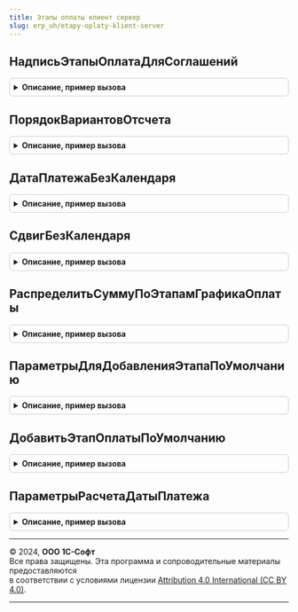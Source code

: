 ```yaml
---
title: Этапы оплаты клиент сервер
slug: erp_uh/etapy-oplaty-klient-server
---
```



## НадписьЭтапыОплатаДляСоглашений
<details style="margin: 1em 0; padding: 0.5em; border: 1px solid #ccc; border-radius: 6px;">

<summary style="font-weight: bold; cursor: pointer;">Описание, пример вызова</summary>

```bsl

// Возвращает представление условий оплаты для соглашений,
// включающие в себя форму оплаты, этапы оплаты.
//
// Параметры:
// 		Форма - ФормаКлиентскогоПриложения - форма из которой вызвана функция.
//
// Возвращаемое значение:
// 		Строка - представление условий оплаты.
//
Функция НадписьЭтапыОплатаДляСоглашений(Форма) Экспорт
```

Пример вызова
```bsl
Результат = ЭтапыОплатыКлиентСервер.НадписьЭтапыОплатаДляСоглашений(Форма) 
```
</details>

## ПорядокВариантовОтсчета
<details style="margin: 1em 0; padding: 0.5em; border: 1px solid #ccc; border-radius: 6px;">

<summary style="font-weight: bold; cursor: pointer;">Описание, пример вызова</summary>

```bsl

// Порядок вариантов отсрочки.
//
// Возвращаемое значение:
//  Соответствие - Порядок вариантов отсрочки.
Функция ПорядокВариантовОтсчета() Экспорт
```

Пример вызова
```bsl
Результат = ЭтапыОплатыКлиентСервер.ПорядокВариантовОтсчета() 
```
</details>

## ДатаПлатежаБезКалендаря
<details style="margin: 1em 0; padding: 0.5em; border: 1px solid #ccc; border-radius: 6px;">

<summary style="font-weight: bold; cursor: pointer;">Описание, пример вызова</summary>

```bsl

// Возвращает расчетную дату платежа без учета производственного календаря.
//
// Параметры:
//  Параметры - см. ЭтапыОплатыКлиентСервер.ПараметрыРасчетаДатыПлатежа
//
// Возвращаемое значение:
//  Дата - Дата платежа (без учета календаря)
//
Функция ДатаПлатежаБезКалендаря(Параметры) Экспорт
```

Пример вызова
```bsl
Результат = ЭтапыОплатыКлиентСервер.ДатаПлатежаБезКалендаря(Параметры) 
```
</details>

## СдвигБезКалендаря
<details style="margin: 1em 0; padding: 0.5em; border: 1px solid #ccc; border-radius: 6px;">

<summary style="font-weight: bold; cursor: pointer;">Описание, пример вызова</summary>

```bsl

// Возвращает расчетное количество дней от дата события до даты платежа без учета производственного календаря.
//
// Параметры:
//  Параметры - см. ЭтапыОплатыКлиентСервер.ПараметрыРасчетаДатыПлатежа
//
// Возвращаемое значение:
//  Число - Сдвиг, дней (без учета календаря)
//
Функция СдвигБезКалендаря(Параметры) Экспорт
```

Пример вызова
```bsl
Результат = ЭтапыОплатыКлиентСервер.СдвигБезКалендаря(Параметры) 
```
</details>

## РаспределитьСуммуПоЭтапамГрафикаОплаты
<details style="margin: 1em 0; padding: 0.5em; border: 1px solid #ccc; border-radius: 6px;">

<summary style="font-weight: bold; cursor: pointer;">Описание, пример вызова</summary>

```bsl

// Распределяет сумму по этапам оплаты
//
// Параметры:
// ЭтапыГрафика
// 		ЭтапыГрафикаОплаты -ТаблицаЗначений - таблица этапов оплаты, в которой необходимо распределить сумму
// 		СуммаКРаспределениюОплаты - Число - сумма платежей, которую необходимо распределить по этапам
// 		СуммаКРаспределениюЗалога - Число - Необязательный, сумма залога за тару, которую необходимо распределить по этапам
// 		СуммаКРаспределениюВзаиморасчетов - Число - Необязательный, сумма взаиморасчетов документа, которую необходимо распределить по этапам.
// 		СуммаКРаспределениюВзаиморасчетовПоТаре - Число - Необязательный, сумма взаиморасчетов по таре документа, которую необходимо распределить по этапам.
//
Процедура РаспределитьСуммуПоЭтапамГрафикаОплаты(ЭтапыГрафикаОплаты, Знач СуммаКРаспределениюОплаты, Экспорт
```

Пример вызова
```bsl
ЭтапыОплатыКлиентСервер.РаспределитьСуммуПоЭтапамГрафикаОплаты(ЭтапыГрафикаОплаты, СуммаКРаспределениюОплаты, );
```
</details>

## ПараметрыДляДобавленияЭтапаПоУмолчанию
<details style="margin: 1em 0; padding: 0.5em; border: 1px solid #ccc; border-radius: 6px;">

<summary style="font-weight: bold; cursor: pointer;">Описание, пример вызова</summary>

```bsl

// Возвращает структуру параметров для метода ДобавитьЭтапОплатыПоУмолчанию()
//
// Возвращаемое значение:
//  Структура - Структура параметров с ключами:
// * Объект                       - ДокументОбъект - Документ, для которого заполняются этапы графика оплаты
// * ВариантОплаты                - ПеречислениеСсылка.ВариантыКонтроляОплатыКлиентом, ПеречислениеСсылка.ВариантыКонтроляОплатыПоставщику - Вариант оплаты добавляемого этапа
// * ЖелаемаяДата                 - Дата - Желаемая дата по документу
// * ДатаСеанса                   - Дата - Дата текущего сеанса пользователя
// * СуммаОплатыПоДокументу       - Число - сумма к оплате по документу
// * СуммаЗалогаПоДокументу       - Число - сумма залога по документу.
// * СуммаОтклоненияМерныхТоваров - Число - сумма отклонения мерных товаров.
Функция ПараметрыДляДобавленияЭтапаПоУмолчанию() Экспорт
```

Пример вызова
```bsl
Результат = ЭтапыОплатыКлиентСервер.ПараметрыДляДобавленияЭтапаПоУмолчанию() 
```
</details>

## ДобавитьЭтапОплатыПоУмолчанию
<details style="margin: 1em 0; padding: 0.5em; border: 1px solid #ccc; border-radius: 6px;">

<summary style="font-weight: bold; cursor: pointer;">Описание, пример вызова</summary>

```bsl

// Добавляет один этап оплаты по умолчанию
//
// Параметры:
//	 Параметры - Структура - Структура параметров с ключами, описанными в методе ПараметрыДляДобавленияЭтапаПоУмолчанию()
Процедура ДобавитьЭтапОплатыПоУмолчанию(Параметры) Экспорт
```

Пример вызова
```bsl
ЭтапыОплатыКлиентСервер.ДобавитьЭтапОплатыПоУмолчанию(Параметры) 
```
</details>

## ПараметрыРасчетаДатыПлатежа
<details style="margin: 1em 0; padding: 0.5em; border: 1px solid #ccc; border-radius: 6px;">

<summary style="font-weight: bold; cursor: pointer;">Описание, пример вызова</summary>

```bsl

// Возвращает структуру параметров для расчета даты платежа или сдвига.
//
// Возвращаемое значение:
//  Структура - Параметры расчета даты платежа:
// * ВариантОтсчета                                         - ПеречислениеСсылка.ВариантыОтсчетаДатыПлатежа - Вариант отсчета строки.
// * Сдвиг                                                  - Число - Сдвиг строки.
// * ДатаПлатежа                                            - Дата - Дата платежа строки.
// * ДатаЗаказа                                             - Дата - Дата заказа, если есть.
// * ДатаСогласования                                       - Дата - Дата согласования заказа, если есть.
// * ДатаОтгрузки                                           - Дата - Дата отгрузки строки.
// * СрокПереходаПраваСобственности                         - Число - Срок перехода права собственности из соглашения
// * Календарь - СправочникСсылка.ПроизводственныеКалендари - Календарь для учета только рабочих дней.
// * ДатаПереходаПраваСобственности                         - Дата - Дата перехода права собственности документа.
//
Функция ПараметрыРасчетаДатыПлатежа() Экспорт
```

Пример вызова
```bsl
Результат = ЭтапыОплатыКлиентСервер.ПараметрыРасчетаДатыПлатежа() 
```
</details>

---

© 2024, **ООО 1С-Софт**  
Все права защищены. Эта программа и сопроводительные материалы предоставляются  
в соответствии с условиями лицензии [Attribution 4.0 International (CC BY 4.0)](https://creativecommons.org/licenses/by/4.0/legalcode).

---
